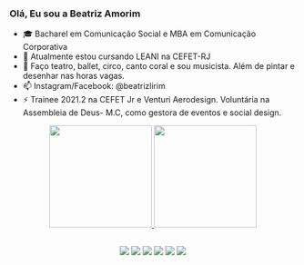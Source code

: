 ### Olá, Eu sou a Beatriz Amorim
- 🎓 Bacharel em Comunicação Social e MBA em Comunicação Corporativa
- 🌱 Atualmente estou cursando LEANI na CEFET-RJ
- 💬 Faço teatro, ballet, circo, canto coral e sou musicista. Além de pintar e desenhar nas horas vagas.
- 📫 Instagram/Facebook: @beatrizlirim
- ⚡ Trainee 2021.2 na CEFET Jr e Venturi Aerodesign. Voluntária na Assembleia de Deus- M.C, como gestora de eventos e social design.

<div align="center">
  <a href="https://github.com/blirim">
  <img height="180em" src="https://github-readme-stats.vercel.app/api?username=beatrizamorim&show_icons=true&theme=dracula&include_all_commits=true&count_private=true"/>
  <img height="180em" src="https://github-readme-stats.vercel.app/api/top-langs/?username=beatrizamorim&layout=compact&langs_count=7&theme=dracula"/>
  
  ##
  
  <div> 
  <a href="https://www.youtube.com/channel/UCSlrNVu88sFQCjN2YUBJXEA" target="_blank"><img src="https://img.shields.io/badge/YouTube-FF0000?style=for-the-badge&logo=youtube&logoColor=white" target="_blank"></a>
  <a href="https://www.instagram.com/beatrizlirim" target="_blank"><img src="https://img.shields.io/badge/-Instagram-%23E4405F?style=for-the-badge&logo=instagram&logoColor=white" target="_blank"></a>
 	<a href="https://www.facebook.com/beatrizlirimoficial" target="_blank"><img src="https://img.shields.io/badge/Facebook-1877F2?style=for-the-badge&logo=facebook&logoColor=white" target="_blank"></a>
  <a href = "mailto:beeamorim1704@gmail.com"><img src="https://img.shields.io/badge/-Gmail-%23333?style=for-the-badge&logo=gmail&logoColor=white" target="_blank"></a>
  <a href="https://www.linkedin.com/in/beatriz-amorim-4285b5196" target="_blank"><img src="https://img.shields.io/badge/-LinkedIn-%230077B5?style=for-the-badge&logo=linkedin&logoColor=white" target="_blank"></a>
    <a href="https://discord.gg/ENjQwmsp" target="_blank"><img src="https://img.shields.io/badge/Discord-7289DA?style=for-the-badge&logo=discord&logoColor=white" target="_blank"></a>   

